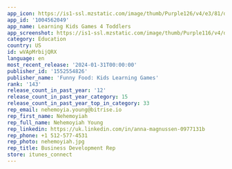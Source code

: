 ```yaml
---
app_icon: https://is1-ssl.mzstatic.com/image/thumb/Purple126/v4/e3/81/db/e381dbdc-7540-d228-1c7c-d33d093c219d/AppIcon-1x_U007emarketing-0-10-0-85-220-0.png/1024x1024bb.png
app_id: '1004562049'
app_name: Learning Kids Games 4 Toddlers
app_screenshot: https://is1-ssl.mzstatic.com/image/thumb/Purple116/v4/d4/3b/b8/d43bb8d4-e15f-e5cb-6e6f-81216f5bde4b/b1f9d02f-0aa4-4fba-9f0b-7527929e2ff3_data_U002f1dd8d78c-38ff-48b5-8777-5dad5b953659_U002fen_U002fscreenshots_U002f1284x2778_U002f1284x2778_en_ff1_s018_01.png/1284x2778bb.png
category: Education
country: US
id: wVApMrbijQRX
language: en
most_recent_release: '2024-01-31T00:00:00'
publisher_id: '1552554826'
publisher_name: 'Funny Food: Kids Learning Games'
rank: '143'
release_count_in_past_year: '12'
release_count_in_past_year_category: 15
release_count_in_past_year_top_in_category: 33
rep_email: nehemoyia.young@bitrise.io
rep_first_name: Nehemoyiah
rep_full_name: Nehemoyiah Young
rep_linkedin: https://uk.linkedin.com/in/anna-magnussen-0977131b
rep_phone: +1 512-577-4531
rep_photo: nehemoyiah.jpg
rep_title: Business Development Rep
store: itunes_connect
---
```

